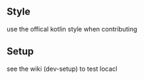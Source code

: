 ## Style

use the offical kotlin style when contributing 

## Setup

see the wiki (dev-setup) to test locacl
